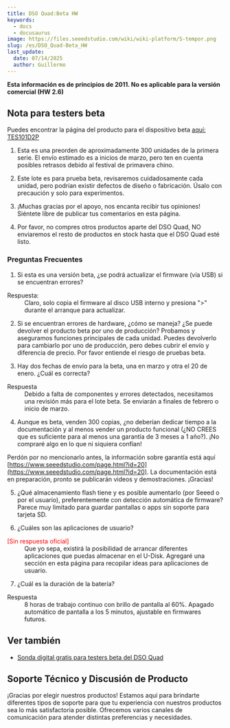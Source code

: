 ```yaml
---
title: DSO Quad:Beta HW
keywords:
  - docs
  - docusaurus
image: https://files.seeedstudio.com/wiki/wiki-platform/S-tempor.png
slug: /es/DSO_Quad-Beta_HW
last_update:
  date: 07/14/2025
  author: Guillermo
---
```

<!-- ---
name: DSO Quad:Beta HW
category: MakerPro
bzurl:
oldwikiname:  DSO Quad:Beta HW
prodimagename:
surveyurl: https://www.research.net/r/DSO_Quad-Beta_HW
sku:
--- -->

**Esta información es de principios de 2011. No es aplicable para la versión comercial (HW 2.6)**

## Nota para testers beta

Puedes encontrar la página del producto para el dispositivo beta [aquí: TES101D2P](https://www.seeedstudio.com/preorder-dso-quad-beta-test-p-736.html?cPath=174)

1. Esta es una preorden de aproximadamente 300 unidades de la primera serie. El envío estimado es a inicios de marzo, pero ten en cuenta posibles retrasos debido al festival de primavera chino.
2. Este lote es para prueba beta, revisaremos cuidadosamente cada unidad, pero podrían existir defectos de diseño o fabricación. Úsalo con precaución y solo para experimentos.
3. ¡Muchas gracias por el apoyo, nos encanta recibir tus opiniones! Siéntete libre de publicar tus comentarios en esta página.

4. Por favor, no compres otros productos aparte del DSO Quad, NO enviaremos el resto de productos en stock hasta que el DSO Quad esté listo.

### Preguntas Frecuentes

1. Si esta es una versión beta, ¿se podrá actualizar el firmware (vía USB) si se encuentran errores?

<dl>
  <dt>Respuesta:</dt>
  <dd>Claro, solo copia el firmware al disco USB interno y presiona "&gt;" durante el arranque para actualizar.</dd>
</dl>

2. Si se encuentran errores de hardware, ¿cómo se maneja? ¿Se puede devolver el producto beta por uno de producción? Probamos y aseguramos funciones principales de cada unidad. Puedes devolverlo para cambiarlo por uno de producción, pero debes cubrir el envío y diferencia de precio. Por favor entiende el riesgo de pruebas beta.

3. Hay dos fechas de envío para la beta, una en marzo y otra el 20 de enero. ¿Cuál es correcta?

<dl>
  <dt>Respuesta</dt>
  <dd>Debido a falta de componentes y errores detectados, necesitamos una revisión más para el lote beta. Se enviarán a finales de febrero o inicio de marzo.</dd>
</dl>

4. Aunque es beta, venden 300 copias, ¿no deberían dedicar tiempo a la documentación y al menos vender un producto funcional (¿NO CREES que es suficiente para al menos una garantía de 3 meses a 1 año?). ¡No compraré algo en lo que ni siquiera confían!

 Perdón por no mencionarlo antes, la información sobre garantía está aquí [https://www.seeedstudio.com/page.html?id=20](https://www.seeedstudio.com/page.html?id=20). La documentación está en preparación, pronto se publicarán videos y demostraciones. ¡Gracias!

5. ¿Qué almacenamiento flash tiene y es posible aumentarlo (por Seeed o por el usuario), preferentemente con detección automática de firmware? Parece muy limitado para guardar pantallas o apps sin soporte para tarjeta SD.

6. ¿Cuáles son las aplicaciones de usuario?

<dl>
  <dt><span style="color: red;">[Sin respuesta oficial]</span></dt>
  <dd>Que yo sepa, existirá la posibilidad de arrancar diferentes aplicaciones que puedas almacenar en el U-Disk. Agregaré una sección en esta página para recopilar ideas para aplicaciones de usuario.</dd>
</dl>

7. ¿Cuál es la duración de la batería?

<dl>
  <dt>Respuesta</dt>
  <dd>8 horas de trabajo continuo con brillo de pantalla al 60%. Apagado automático de pantalla a los 5 minutos, ajustable en firmwares futuros.</dd>
</dl>

## Ver también

* [Sonda digital gratis para testers beta del DSO Quad](https://www.seeedstudio.com/blog/2011/06/01/free-digital-probe-for-dso-quad-beta-testers/)

## Soporte Técnico y Discusión de Producto

¡Gracias por elegir nuestros productos! Estamos aquí para brindarte diferentes tipos de soporte para que tu experiencia con nuestros productos sea lo más satisfactoria posible. Ofrecemos varios canales de comunicación para atender distintas preferencias y necesidades.

<div class="button_tech_support_container">
<a href="https://forum.seeedstudio.com/" class="button_forum"></a> 
<a href="https://www.seeedstudio.com/contacts" class="button_email"></a>
</div>

<div class="button_tech_support_container">
<a href="https://discord.gg/eWkprNDMU7" class="button_discord"></a> 
<a href="https://github.com/Seeed-Studio/wiki-documents/discussions/69" class="button_discussion"></a>
</div>
